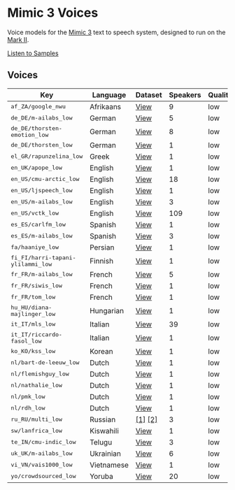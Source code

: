 # Mimic 3 Voices

Voice models for the [Mimic 3](https://github.com/MycroftAI/mimic3) text to speech system, designed to run on the [Mark II](https://mycroft.ai/product/mark-ii/).

[Listen to Samples](https://mycroftai.github.io/mimic3-voices)


## Voices

<table>
<thead>
<tr>
<th>Key</th>
<th>Language</th>
<th>Dataset</th>
<th>Speakers</th>
<th>Quality</th>
<th>License</th>
</tr>
<tbody>
<tr>
<td><tt>af_ZA/google_nwu</tt></td>
<td>Afrikaans</td>
<td><a href="http://www.openslr.org/32/">View</a></td>
<td>9</td>
    <td>low</td>
    <td><a href="voices/af_ZA/google_nwu/LICENSE">View</a></td>
</tr>
<tr>
<td><tt>de_DE/m-ailabs_low</tt></td>
<td>German</td>
<td><a href="https://www.caito.de/2019/01/03/the-m-ailabs-speech-dataset/">View</a></td>
<td>5</td>
    <td>low</td>
    <td><a href="voices/de_DE/m-ailabs_low/LICENSE">View</a></td>
</tr>
<tr>
<td><tt>de_DE/thorsten-emotion_low</tt></td>
<td>German</td>
<td><a href="http://www.openslr.org/110/">View</a></td>
<td>8</td>
    <td>low</td>
    <td><a href="voices/de_DE/thorsten-emotion_low/LICENSE">View</a></td>
</tr>
<tr>
<td><tt>de_DE/thorsten_low</tt></td>
<td>German</td>
<td><a href="https://github.com/thorstenMueller/deep-learning-german-tts/">View</a></td>
<td>1</td>
    <td>low</td>
    <td><a href="voices/de_DE/thorsten_low/LICENSE">View</a></td>
</tr>
<tr>
<td><tt>el_GR/rapunzelina_low</tt></td>
<td>Greek</td>
<td><a href="https://www.kaggle.com/bryanpark/greek-single-speaker-speech-dataset">View</a></td>
<td>1</td>
    <td>low</td>
    <td><a href="voices/el_GR/rapunzelina_low/LICENSE">View</a></td>
</tr>
<tr>
<td><tt>en_UK/apope_low</tt></td>
<td>English</td>
<td><a href="https://popey.me/">View</a></td>
<td>1</td>
    <td>low</td>
    <td><a href="voices/en_UK/apope_low/LICENSE">View</a></td>
</tr>
<tr>
<td><tt>en_US/cmu-arctic_low</tt></td>
<td>English</td>
<td><a href="http://www.festvox.org/cmu_arctic/">View</a></td>
<td>18</td>
    <td>low</td>
    <td><a href="voices/en_US/cmu-arctic_low/LICENSE">View</a></td>
</tr>
<tr>
<td><tt>en_US/ljspeech_low</tt></td>
<td>English</td>
<td><a href="https://keithito.com/LJ-Speech-Dataset/">View</a></td>
<td>1</td>
    <td>low</td>
    <td><a href="voices/en_US/ljspeech_low/LICENSE">View</a></td>
</tr>
<tr>
<td><tt>en_US/m-ailabs_low</tt></td>
<td>English</td>
<td><a href="https://www.caito.de/2019/01/03/the-m-ailabs-speech-dataset/">View</a></td>
<td>3</td>
    <td>low</td>
    <td><a href="voices/en_US/m-ailabs_low/LICENSE">View</a></td>
</tr>
<tr>
<td><tt>en_US/vctk_low</tt></td>
<td>English</td>
<td><a href="https://datashare.ed.ac.uk/handle/10283/3443">View</a></td>
<td>109</td>
    <td>low</td>
    <td><a href="voices/en_US/vctk_low/LICENSE">View</a></td>
</tr>
<tr>
<td><tt>es_ES/carlfm_low</tt></td>
<td>Spanish</td>
<td><a href="https://github.com/carlfm01/my-speech-datasets">View</a></td>
<td>1</td>
    <td>low</td>
    <td><a href="voices/es_ES/carlfm_low/LICENSE">View</a></td>
</tr>
<tr>
<td><tt>es_ES/m-ailabs_low</tt></td>
<td>Spanish</td>
<td><a href="https://www.caito.de/2019/01/03/the-m-ailabs-speech-dataset/">View</a></td>
<td>3</td>
    <td>low</td>
    <td><a href="voices/es_ES/m-ailabs_low/LICENSE">View</a></td>
</tr>
<tr>
<td><tt>fa/haaniye_low</tt></td>
<td>Persian</td>
<td><a href="TBD">View</a></td>
<td>1</td>
    <td>low</td>
    <td><a href="voices/fa/haaniye_low/LICENSE">View</a></td>
</tr>
<tr>
<td><tt>fi_FI/harri-tapani-ylilammi_low</tt></td>
<td>Finnish</td>
<td><a href="https://www.kaggle.com/bryanpark/finnish-single-speaker-speech-dataset">View</a></td>
<td>1</td>
    <td>low</td>
    <td><a href="voices/fi_FI/harri-tapani-ylilammi_low/LICENSE">View</a></td>
</tr>
<tr>
<td><tt>fr_FR/m-ailabs_low</tt></td>
<td>French</td>
<td><a href="https://www.caito.de/2019/01/03/the-m-ailabs-speech-dataset/">View</a></td>
<td>5</td>
    <td>low</td>
    <td><a href="voices/fr_FR/m-ailabs_low/LICENSE">View</a></td>
</tr>
<tr>
<td><tt>fr_FR/siwis_low</tt></td>
<td>French</td>
<td><a href="https://datashare.is.ed.ac.uk/handle/10283/2353">View</a></td>
<td>1</td>
    <td>low</td>
    <td><a href="voices/fr_FR/siwis_low/LICENSE">View</a></td>
</tr>
<tr>
<td><tt>fr_FR/tom_low</tt></td>
<td>French</td>
<td><a href="https://git.bksp.space/Tjiho/baudelaire-sentences">View</a></td>
<td>1</td>
    <td>low</td>
    <td><a href="voices/fr_FR/tom_low/LICENSE">View</a></td>
</tr>
<tr>
<td><tt>hu_HU/diana-majlinger_low</tt></td>
<td>Hungarian</td>
<td><a href="https://www.kaggle.com/bryanpark/hungarian-single-speaker-speech-dataset">View</a></td>
<td>1</td>
    <td>low</td>
    <td><a href="voices/hu_HU/diana-majlinger_low/LICENSE">View</a></td>
</tr>
<tr>
<td><tt>it_IT/mls_low</tt></td>
<td>Italian</td>
<td><a href="http://www.openslr.org/94/">View</a></td>
<td>39</td>
    <td>low</td>
    <td><a href="voices/it_IT/mls_low/LICENSE">View</a></td>
</tr>
<tr>
<td><tt>it_IT/riccardo-fasol_low</tt></td>
<td>Italian</td>
<td><a href="https://www.caito.de/2019/01/03/the-m-ailabs-speech-dataset/">View</a></td>
<td>1</td>
    <td>low</td>
    <td><a href="voices/it_IT/riccardo-fasol_low/LICENSE">View</a></td>
</tr>
<tr>
<td><tt>ko_KO/kss_low</tt></td>
<td>Korean</td>
<td><a href="https://www.kaggle.com/bryanpark/korean-single-speaker-speech-dataset">View</a></td>
<td>1</td>
    <td>low</td>
    <td><a href="voices/ko_KO/kss_low/LICENSE">View</a></td>
</tr>
<tr>
<td><tt>nl/bart-de-leeuw_low</tt></td>
<td>Dutch</td>
<td><a href="https://www.kaggle.com/bryanpark/dutch-single-speaker-speech-dataset">View</a></td>
<td>1</td>
    <td>low</td>
    <td><a href="voices/nl/bart-de-leeuw_low/LICENSE">View</a></td>
</tr>
<tr>
<td><tt>nl/flemishguy_low</tt></td>
<td>Dutch</td>
<td><a href="https://github.com/rhasspy/dataset-voice-flemishguy">View</a></td>
<td>1</td>
    <td>low</td>
    <td><a href="voices/nl/flemishguy_low/LICENSE">View</a></td>
</tr>
<tr>
<td><tt>nl/nathalie_low</tt></td>
<td>Dutch</td>
<td><a href="https://github.com/rhasspy/dataset-voice-nathalie">View</a></td>
<td>1</td>
    <td>low</td>
    <td><a href="voices/nl/nathalie_low/LICENSE">View</a></td>
</tr>
<tr>
<td><tt>nl/pmk_low</tt></td>
<td>Dutch</td>
<td><a href="TBD">View</a></td>
<td>1</td>
    <td>low</td>
    <td><a href="voices/nl/pmk_low/LICENSE">View</a></td>
</tr>
<tr>
<td><tt>nl/rdh_low</tt></td>
<td>Dutch</td>
<td><a href="https://github.com/r-dh/dutch-vl-tts">View</a></td>
<td>1</td>
    <td>low</td>
    <td><a href="voices/nl/rdh_low/LICENSE">View</a></td>
</tr>
<tr>
<td><tt>ru_RU/multi_low</tt></td>
<td>Russian</td>
<td>
<a href="https://www.kaggle.com/bryanpark/russian-single-speaker-speech-dataset">[1]</a>
<a href="https://www.caito.de/2019/01/03/the-m-ailabs-speech-dataset/">[2]</a>
</td>
<td>3</td>
    <td>low</td>
    <td><a href="voices/ru_RU/multi_low/LICENSE">View</a></td>
</tr>
<tr>
<td><tt>sw/lanfrica_low</tt></td>
<td>Kiswahili</td>
<td><a href="https://data.mendeley.com/datasets/vbvj6j6pm9/1">View</a></td>
<td>1</td>
    <td>low</td>
    <td><a href="voices/sw/lanfrica_low/LICENSE">View</a></td>
</tr>
<tr>
<td><tt>te_IN/cmu-indic_low</tt></td>
<td>Telugu</td>
<td><a href="http://festvox.org/cmu_indic/">View</a></td>
<td>3</td>
    <td>low</td>
    <td><a href="voices/te_IN/cmu-indic_low/LICENSE">View</a></td>
</tr>
<tr>
<td><tt>uk_UK/m-ailabs_low</tt></td>
<td>Ukrainian</td>
<td><a href="https://www.caito.de/2019/01/03/the-m-ailabs-speech-dataset/">View</a></td>
<td>6</td>
    <td>low</td>
    <td><a href="voices/uk_UK/m-ailabs_low/LICENSE">View</a></td>
</tr>
<tr>
<td><tt>vi_VN/vais1000_low</tt></td>
<td>Vietnamese</td>
<td><a href="https://ieee-dataport.org/documents/vais-1000-vietnamese-speech-synthesis-corpus">View</a></td>
<td>1</td>
    <td>low</td>
    <td><a href="voices/vi_VN/vais1000_low/LICENSE">View</a></td>
</tr>
<tr>
<td><tt>yo/crowdsourced_low</tt></td>
<td>Yoruba</td>
<td><a href="https://www.openslr.org/86">View</a></td>
<td>20</td>
    <td>low</td>
    <td><a href="voices/yo/crowdsourced_low/LICENSE">View</a></td>
</tr>
</tbody>
</table>
